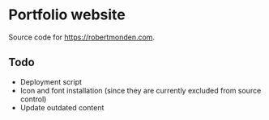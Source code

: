 # Portfolio website

Source code for https://robertmonden.com.

## Todo

* Deployment script
* Icon and font installation (since they are currently excluded from source control)
* Update outdated content